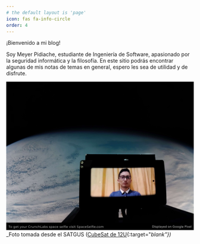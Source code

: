 ```yaml
---
# the default layout is 'page'
icon: fas fa-info-circle
order: 4
---
```


¡Bienvenido a mi blog! 

Soy Meyer Pidiache, estudiante de Ingeniería de Software, apasionado por la seguridad informática y la filosofía. En este sitio podrás encontrar algunas de mis notas de temas en general, espero les sea de utilidad y de disfrute.

![Selfie desde el espacio](assets/img/selfie.jpg)
_Foto tomada desde el SATGUS ([CubeSat de 12U](https://www.n2yo.com/satellite/?s=62713){:target="_blank"})_